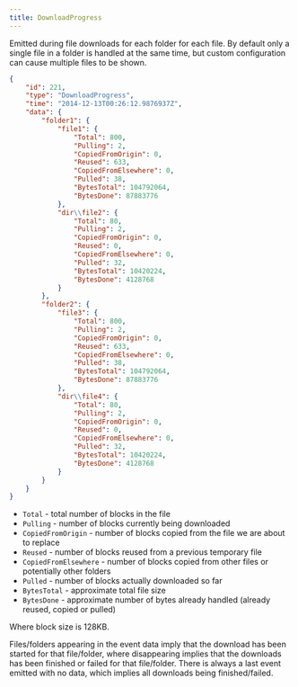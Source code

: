 ```yaml
---
title: DownloadProgress
---
```


Emitted during file downloads for each folder for each file.
By default only a single file in a folder is handled at the same time, but custom configuration can cause multiple files to be shown.

```json
{
    "id": 221,
    "type": "DownloadProgress",
    "time": "2014-12-13T00:26:12.9876937Z",
    "data": {
        "folder1": {
            "file1": {
                "Total": 800,
                "Pulling": 2,
                "CopiedFromOrigin": 0,
                "Reused": 633,
                "CopiedFromElsewhere": 0,
                "Pulled": 38,
                "BytesTotal": 104792064,
                "BytesDone": 87883776
            },
            "dir\\file2": {
                "Total": 80,
                "Pulling": 2,
                "CopiedFromOrigin": 0,
                "Reused": 0,
                "CopiedFromElsewhere": 0,
                "Pulled": 32,
                "BytesTotal": 10420224,
                "BytesDone": 4128768
            }
        },
        "folder2": {
            "file3": {
                "Total": 800,
                "Pulling": 2,
                "CopiedFromOrigin": 0,
                "Reused": 633,
                "CopiedFromElsewhere": 0,
                "Pulled": 38,
                "BytesTotal": 104792064,
                "BytesDone": 87883776
            },
            "dir\\file4": {
                "Total": 80,
                "Pulling": 2,
                "CopiedFromOrigin": 0,
                "Reused": 0,
                "CopiedFromElsewhere": 0,
                "Pulled": 32,
                "BytesTotal": 10420224,
                "BytesDone": 4128768
            }
        }
    }
}
```

* `Total` - total number of blocks in the file
* `Pulling` - number of blocks currently being downloaded
* `CopiedFromOrigin` - number of blocks copied from the file we are about to replace
* `Reused` - number of blocks reused from a previous temporary file
* `CopiedFromElsewhere` - number of blocks copied from other files or potentially other folders
* `Pulled` - number of blocks actually downloaded so far
* `BytesTotal` - approximate total file size
* `BytesDone` - approximate number of bytes already handled (already reused, copied or pulled)

Where block size is 128KB.

Files/folders appearing in the event data imply that the download has been started for that file/folder,
where disappearing implies that the downloads has been finished or failed for that file/folder.
There is always a last event emitted with no data, which implies all downloads being finished/failed.

